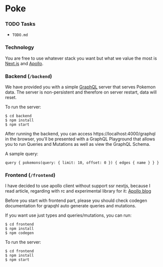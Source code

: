 # Poke

### TODO Tasks

- `TODO.md`

### Technology

You are free to use whatever stack you want but what we value the most is [Next.js](https://nextjs.org/) and [Apollo](https://www.apollographql.com/).

### Backend (`/backend`)

We have provided you with a simple [GraphQL](https://graphql.org/learn) server that serves Pokemon data. The server is non-persistent and therefore on server restart, data will reset.

To run the server:

```
$ cd backend
$ npm install
$ npm start
```

After running the backend, you can access https://localhost:4000/graphql in the browser, you'll be presented with a GraphQL Playground that allows you to run Queries and Mutations as well as view the GraphQL Schema.

A sample query:

```
query { pokemons(query: { limit: 10, offset: 0 }) { edges { name } } }
```

### Frontend (`/frontend`)

I have decided to use apollo client without support ssr nextjs, because I read article, regarding with rc and experimental library for it: [Apollo blog](https://www.apollographql.com/blog/how-to-use-apollo-client-with-next-js-13)

Before you start with frontend part, please you should check codegen documentation for grapqhl auto generate queries and mutations.

If you want use just types and queries/mutations, you can run:

```
$ cd frontend
$ npm install
$ npm codegen
```

To run the server:

```
$ cd frontend
$ npm install
$ npm start
```
